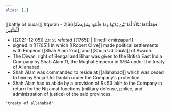 ```yaml
---
alias: [,]
---
```

[[battle of buxar]]
#quran - 2|66|فَجَعَلْنَاهَا نَكَالًا لِّمَا بَيْنَ يَدَيْهَا وَمَا خَلْفَهَا وَمَوْعِظَةً لِّلْمُتَّقِينَ

- [[2021-12-05]] `23:55` _related_ [[1765]] | [[netflix mirzapur]]
- signed in [[1765]] in which [[Robert Clive]] made political settlements with Emperor [[Shah Alam 2nd]] and [[Shuja Ud Daula]] of Awadh.
- The Diwani right of Bengal and Bihar was given to the British East India Company by Shah Alam 11, the Mughal Emperor in 1764 under the treaty of Allahabad.
- Shah Alam was commanded to reside at [[allahabad]] which was ceded to him by Shuja-Ud-Daulah under the Company's protection
- Shah Alam had to abide by a provision of Rs 53 lakh to the Company in return for the Nizamat functions (military defense, police, and administration of justice) of the said provinces.
```query
"treaty of allahabad"
```